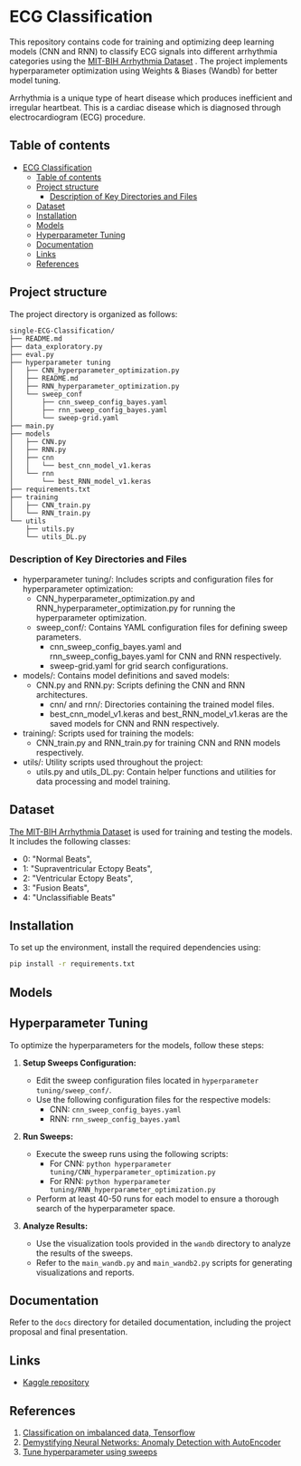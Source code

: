 # ECG Classification
This repository contains code for training and optimizing deep learning models (CNN and RNN) to classify ECG signals into different arrhythmia categories using the [MIT-BIH Arrhythmia Dataset](https://www.physionet.org/physiobank/database/mitdb/) . The project implements hyperparameter optimization using Weights & Biases (Wandb) for better model tuning.

Arrhythmia is a unique type of heart disease which produces inefficient and irregular heartbeat. This is a cardiac disease which is diagnosed through electrocardiogram (ECG) procedure. 

## Table of contents
- [ECG Classification](#ecg-classification)
  - [Table of contents](#table-of-contents)
  - [Project structure](#project-structure)
    - [Description of Key Directories and Files](#description-of-key-directories-and-files)
  - [Dataset](#dataset)
  - [Installation](#installation)
  - [Models](#models)
  - [Hyperparameter Tuning](#hyperparameter-tuning)
  - [Documentation](#documentation)
  - [Links](#links)
  - [References](#references)

## Project structure
The project directory is organized as follows:
```
single-ECG-Classification/
├── README.md
├── data_exploratory.py
├── eval.py
├── hyperparameter tuning
│   ├── CNN_hyperparameter_optimization.py
│   ├── README.md
│   ├── RNN_hyperparameter_optimization.py
│   └── sweep_conf
│       ├── cnn_sweep_config_bayes.yaml
│       ├── rnn_sweep_config_bayes.yaml
│       └── sweep-grid.yaml
├── main.py
├── models
│   ├── CNN.py
│   ├── RNN.py
│   ├── cnn
│   │   └── best_cnn_model_v1.keras
│   └── rnn
│       └── best_RNN_model_v1.keras
├── requirements.txt
├── training
│   ├── CNN_train.py
│   └── RNN_train.py
└── utils
    ├── utils.py
    └── utils_DL.py
```

### Description of Key Directories and Files
- hyperparameter tuning/: Includes scripts and configuration files for hyperparameter optimization:
  - CNN_hyperparameter_optimization.py and RNN_hyperparameter_optimization.py for running the hyperparameter optimization.
  - sweep_conf/: Contains YAML configuration files for defining sweep parameters. 
    - cnn_sweep_config_bayes.yaml and rnn_sweep_config_bayes.yaml for CNN and RNN respectively.
    - sweep-grid.yaml for grid search configurations.
- models/: Contains model definitions and saved models:
  - CNN.py and RNN.py: Scripts defining the CNN and RNN architectures.
    - cnn/ and rnn/: Directories containing the trained model files.
    - best_cnn_model_v1.keras and best_RNN_model_v1.keras are the saved models for CNN and RNN respectively.
- training/: Scripts used for training the models:
  - CNN_train.py and RNN_train.py for training CNN and RNN models respectively.
- utils/: Utility scripts used throughout the project:
  - utils.py and utils_DL.py: Contain helper functions and utilities for data processing and model training.

## Dataset 
[The MIT-BIH Arrhythmia Dataset](https://www.physionet.org/physiobank/database/mitdb/) is used for training and testing the models. It includes the following classes:
- 0: "Normal Beats",
- 1: "Supraventricular Ectopy Beats",
- 2: "Ventricular Ectopy Beats",
- 3: "Fusion Beats",
- 4: "Unclassifiable Beats"

## Installation

To set up the environment, install the required dependencies using:

```sh
pip install -r requirements.txt
```

## Models

## Hyperparameter Tuning

To optimize the hyperparameters for the models, follow these steps:

1. **Setup Sweeps Configuration:**
   - Edit the sweep configuration files located in `hyperparameter tuning/sweep_conf/`.
   - Use the following configuration files for the respective models:
     - CNN: `cnn_sweep_config_bayes.yaml`
     - RNN: `rnn_sweep_config_bayes.yaml`

2. **Run Sweeps:**
   - Execute the sweep runs using the following scripts:
     - For CNN: `python hyperparameter tuning/CNN_hyperparameter_optimization.py`
     - For RNN: `python hyperparameter tuning/RNN_hyperparameter_optimization.py`
   - Perform at least 40-50 runs for each model to ensure a thorough search of the hyperparameter space.

3. **Analyze Results:**
   - Use the visualization tools provided in the `wandb` directory to analyze the results of the sweeps.
   - Refer to the `main_wandb.py` and `main_wandb2.py` scripts for generating visualizations and reports.


## Documentation
Refer to the `docs` directory for detailed documentation, including the project proposal and final presentation.

## Links
- [Kaggle repository](https://www.kaggle.com/code/alessio1999/single-ecg-classification)
  
## References
1. [Classification on imbalanced data, Tensorflow](https://www.tensorflow.org/tutorials/structured_data/imbalanced_data#class_weights)
2. [Demystifying Neural Networks: Anomaly Detection with AutoEncoder](https://medium.com/@weidagang/demystifying-anomaly-detection-with-autoencoder-neural-networks-1e235840d879)
3. [Tune hyperparameter using sweeps](https://docs.wandb.ai/guides/sweeps)
